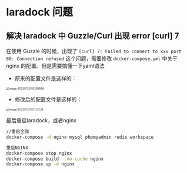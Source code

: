 # laradock 问题

## 解决 laradock 中 Guzzle/Curl 出现 error [curl] 7

在使用 Guzzle 的时候，出现了 `[curl] 7: Failed to connect to xxx port 80: Connection refused` 这个问题，需要修改 `docker-compose.yml` 中关于 nginx 的配置。但是需要搞懂一下yaml语法

- 原来的配置文件是这样的：

<img src="https://gitlab.com/loveagri/pic/-/raw/main/2023-07-25/10/image-20230725103209596_20230725103209.png" alt="image-20230725103209596" style="zoom:50%;" />

- 修改后的配置文件是这样的：

<img src="https://gitlab.com/loveagri/pic/-/raw/main/2023-07-25/10/image-20230725103127239_20230725103127.png" alt="image-20230725103127239" style="zoom:50%;" />

最后重启laradock，或者nginx

```sh
//重启全部
docker-compose -d nginx mysql phpmyadmin redis workspace

重启NGINX
docker-compose stop nginx
docker-compose build --no-cache nginx
docker-compose up -d nginx
```
